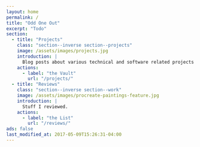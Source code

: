 ```yaml
---
layout: home
permalink: /
title: "Odd One Out"
excerpt: "Todo"
section:
  - title: "Projects"
    class: "section--inverse section--projects"
    image: /assets/images/projects.jpg
    introduction: |
      Blog posts about various technical and software related projects I have done.
    actions:
      - label: "the Vault"
        url: "/projects/"
  - title: "Reviews"
    class: "section--inverse section--work"
    image: /assets/images/procreate-paintings-feature.jpg
    introduction: |
      Stuff I reviewed.
    actions:
      - label: "the List"
        url: "/reviews/"
ads: false
last_modified_at: 2017-05-09T15:26:31-04:00
---
```

